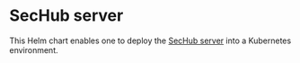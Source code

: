 <!-- SPDX-License-Identifier: MIT --->
# SecHub server

This Helm chart enables one to deploy the [SecHub server](https://github.com/mercedes-benz/sechub) into a Kubernetes environment.

